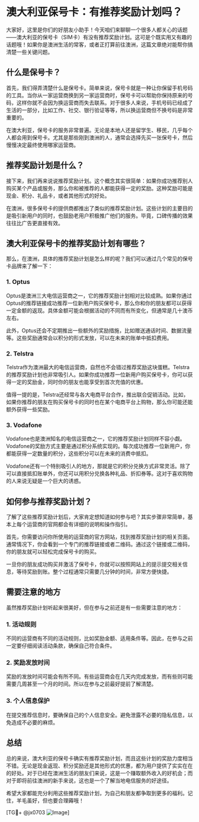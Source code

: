 # 澳大利亚保号卡：有推荐奖励计划吗？

大家好，这里是你们的好朋友小助手！今天咱们来聊聊一个很多人都关心的话题——澳大利亚的保号卡（SIM卡）有没有推荐奖励计划。这可是个既实用又有趣的话题哦！如果你是澳洲生活的常客，或者正打算前往澳洲，这篇文章绝对能帮你搞清楚一些关键问题。

## 什么是保号卡？

首先，我们得弄清楚什么是保号卡。简单来说，保号卡就是一种让你保留手机号码的工具。当你从一家运营商换到另一家运营商时，保号卡可以帮助你保持原来的号码，这样你就不会因为换运营商而失去联系。对于很多人来说，手机号码已经成了生活的一部分，比如工作、社交、银行验证等等，所以换运营商但不换号码是非常重要的。

在澳大利亚，保号卡的服务非常普遍。无论是本地人还是留学生、移民，几乎每个人都会用到保号卡。尤其是那些刚到澳洲的人，通常会选择先买一张保号卡，然后慢慢决定最终使用哪家运营商。

## 推荐奖励计划是什么？

接下来，我们再来说说推荐奖励计划。这个概念其实很简单：如果你成功推荐别人购买某个产品或服务，那么你和被推荐的人都能获得一定的奖励。这种奖励可能是现金、积分、礼品卡，或者其他形式的好处。

在澳洲，很多保号卡的提供商都推出了类似的推荐奖励计划。这些计划的主要目的是吸引新用户的同时，也鼓励老用户积极推广他们的服务。毕竟，口碑传播的效果往往比广告更直接有效。

## 澳大利亚保号卡的推荐奖励计划有哪些？

那么，在澳洲，具体的推荐奖励计划是怎么样的呢？我们可以通过几个常见的保号卡品牌来了解一下：

### 1. Optus

Optus是澳洲三大电信运营商之一，它的推荐奖励计划相对比较成熟。如果你通过Optus的推荐链接成功推荐一位新用户购买保号卡，那么你和你的朋友都可以获得一定金额的返现。具体金额可能会根据活动的不同而有所变化，但通常是几十澳币左右。

此外，Optus还会不定期推出一些额外的奖励措施，比如赠送通话时间、数据流量等。这些奖励通常会以积分的形式发放，可以在未来的账单中抵扣费用。

### 2. Telstra

Telstra作为澳洲最大的电信运营商，自然也不会错过推荐奖励这块蛋糕。Telstra的推荐奖励计划也非常吸引人。如果你成功推荐一位新用户购买保号卡，你可以获得一定的奖励金，同时你的朋友也能享受到首次充值的优惠。

值得一提的是，Telstra还经常与各大电商平台合作，推出联合促销活动。比如，如果你推荐的朋友在购买保号卡的同时也在某个电商平台上购物，那么你可能还能额外获得一些奖励。

### 3. Vodafone

Vodafone也是澳洲知名的电信运营商之一，它的推荐奖励计划同样不容小觑。Vodafone的奖励方式主要是通过积分系统实现的。每次成功推荐一位新用户，你都能获得一定数量的积分，这些积分可以在未来的消费中抵扣。

Vodafone还有一个特别吸引人的地方，那就是它的积分兑换方式非常灵活。除了可以直接抵扣账单外，你还可以用积分兑换各种礼品、折扣券等。这对于喜欢购物的人来说无疑是一个巨大的诱惑。

## 如何参与推荐奖励计划？

了解了这些推荐奖励计划后，大家肯定想知道如何参与吧？其实步骤非常简单，基本上每个运营商的官网都会有详细的说明和操作指引。

首先，你需要访问你所使用的运营商的官方网站，找到推荐奖励计划的相关页面。通常情况下，你会看到一个专门的推荐链接或者二维码。通过这个链接或二维码，你的朋友就可以轻松完成保号卡的购买。

一旦你的朋友成功购买并激活了保号卡，你就可以按照网站上的提示提交相关信息，等待奖励到账。整个过程通常只需要几分钟的时间，非常方便快捷。

## 需要注意的地方

虽然推荐奖励计划听起来很美好，但在参与之前还是有一些需要注意的地方：

### 1. 活动规则

不同的运营商有不同的活动规则，比如奖励金额、适用条件等。因此，在参与之前一定要仔细阅读活动条款，确保自己符合条件。

### 2. 奖励发放时间

奖励的发放时间可能会有所不同。有些运营商会在几天内完成发放，而有些则可能需要几周甚至一个月的时间。所以在参与之前最好提前了解清楚。

### 3. 个人信息保护

在提交推荐信息时，要确保自己的个人信息安全。避免泄露不必要的隐私信息，以免造成不必要的麻烦。

## 总结

总的来说，澳大利亚的保号卡确实有推荐奖励计划，而且这些计划的奖励力度相当不错。无论是现金返现、积分奖励还是其他形式的优惠，都为用户提供了实实在在的好处。对于已经在澳洲生活的朋友们来说，这是一个赚取额外收入的好机会；而对于即将前往澳洲的新手来说，这也是一个了解当地电信服务的好途径。

希望大家都能充分利用这些推荐奖励计划，为自己和朋友都争取到更多的福利。记住，羊毛虽好，但也要合理薅哦！

[TG💪+ @jx0703 ![Image](https://github.com/user-attachments/assets/dbca1d08-cadb-493c-b0ec-ad6f7a83f270)]